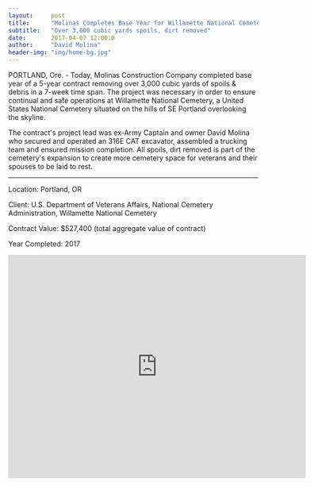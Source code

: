 ```yaml
---
layout:     post
title:      "Molinas Completes Base Year for Willamette National Cemetery Project"
subtitle:   "Over 3,000 cubic yards spoils, dirt removed"
date:       2017-04-07 12:00:0
author:     "David Molina"
header-img: "img/home-bg.jpg"
---
```


<p>PORTLAND, Ore. - Today, Molinas Construction Company completed base year of a 5-year contract removing over 3,000 cubic yards of spoils & debris in a 7-week time span. The project was necessary in order to ensure continual and safe operations at Willamette National Cemetery, a United States National Cemetery situated on the hills of SE Portland overlooking the skyline.</p>

<p>The contract's project lead was ex-Army Captain and owner David Molina who secured and operated an 316E CAT excavator, assembled a trucking team and ensured mission completion. All spoils, dirt removed is part of the cemetery's expansion to create more cemetery space for veterans and their spouses to be laid to rest.</p>

---
Location: Portland, OR

Client: U.S. Department of Veterans Affairs, National Cemetery Administration, Willamette National Cemetery

Contract Value: $527,400 (total aggregate value of contract)

Year Completed: 2017

<iframe src="https://www.google.com/maps/embed?pb=!1m18!1m12!1m3!1d357678.18886647734!2d-122.93460370171731!3d45.54306603167997!2m3!1f0!2f0!3f0!3m2!1i1024!2i768!4f13.1!3m3!1m2!1s0x54950b0b7da97427%3A0x1c36b9e6f6d18591!2sPortland%2C+OR!5e0!3m2!1sen!2sus!4v1506124248725" width="600" height="450" frameborder="0" style="border:0" allowfullscreen></iframe>
